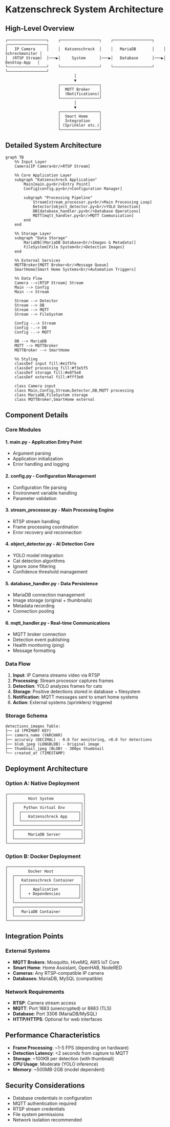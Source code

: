 # Katzenschreck System Architecture

## High-Level Overview

```
┌─────────────────┐    ┌─────────────────┐    ┌─────────────────┐    ┌─────────────────┐
│   IP Camera     │    │  Katzenschreck  │    │   MariaDB       │    │  Schreckmonitor │
│  (RTSP Stream)  │───▶│     System      │───▶│   Database      │───▶│   Desktop-App   │
└─────────────────┘    └─────────────────┘    └─────────────────┘    └─────────────────┘
                              │
                              ▼
                       ┌─────────────────┐
                       │  MQTT Broker    │
                       │  (Notifications)│
                       └─────────────────┘
                              │
                              ▼
                       ┌─────────────────┐
                       │  Smart Home     │
                       │  Integration    │
                       │ (Sprinkler etc.)│
                       └─────────────────┘
```

## Detailed System Architecture

```mermaid
graph TB
    %% Input Layer
    Camera[IP Camera<br/>RTSP Stream]
    
    %% Core Application Layer
    subgraph "Katzenschreck Application"
        Main[main.py<br/>Entry Point]
        Config[config.py<br/>Configuration Manager]
        
        subgraph "Processing Pipeline"
            Stream[stream_processor.py<br/>Main Processing Loop]
            Detector[object_detector.py<br/>YOLO Detection]
            DB[database_handler.py<br/>Database Operations]
            MQTT[mqtt_handler.py<br/>MQTT Communication]
        end
    end
    
    %% Storage Layer
    subgraph "Data Storage"
        MariaDB[(MariaDB Database<br/>Images & Metadata)]
        FileSystem[File System<br/>Detection Images]
    end
    
    %% External Services
    MQTTBroker[MQTT Broker<br/>Message Queue]
    SmartHome[Smart Home Systems<br/>Automation Triggers]
    
    %% Data Flow
    Camera -->|RTSP Stream| Stream
    Main --> Config
    Main --> Stream
    
    Stream --> Detector
    Stream --> DB
    Stream --> MQTT
    Stream --> FileSystem
    
    Config -.-> Stream
    Config -.-> DB
    Config -.-> MQTT
    
    DB --> MariaDB
    MQTT --> MQTTBroker
    MQTTBroker --> SmartHome
    
    %% Styling
    classDef input fill:#e1f5fe
    classDef processing fill:#f3e5f5
    classDef storage fill:#e8f5e8
    classDef external fill:#fff3e0
    
    class Camera input
    class Main,Config,Stream,Detector,DB,MQTT processing
    class MariaDB,FileSystem storage
    class MQTTBroker,SmartHome external
```

## Component Details

### Core Modules

#### 1. **main.py** - Application Entry Point
- Argument parsing
- Application initialization
- Error handling and logging

#### 2. **config.py** - Configuration Management
- Configuration file parsing
- Environment variable handling
- Parameter validation

#### 3. **stream_processor.py** - Main Processing Engine
- RTSP stream handling
- Frame processing coordination
- Error recovery and reconnection

#### 4. **object_detector.py** - AI Detection Core
- YOLO model integration
- Cat detection algorithms
- Ignore zone filtering
- Confidence threshold management

#### 5. **database_handler.py** - Data Persistence
- MariaDB connection management
- Image storage (original + thumbnails)
- Metadata recording
- Connection pooling

#### 6. **mqtt_handler.py** - Real-time Communications
- MQTT broker connection
- Detection event publishing
- Health monitoring (ping)
- Message formatting

### Data Flow

1. **Input**: IP Camera streams video via RTSP
2. **Processing**: Stream processor captures frames
3. **Detection**: YOLO analyzes frames for cats
4. **Storage**: Positive detections stored in database + filesystem
5. **Notification**: MQTT messages sent to smart home systems
6. **Action**: External systems (sprinklers) triggered

### Storage Schema

```
detections_images Table:
├── id (PRIMARY KEY)
├── camera_name (VARCHAR)
├── accuracy (DECIMAL) - 0.0 for monitoring, >0.0 for detections
├── blob_jpeg (LONGBLOB) - Original image
├── thumbnail_jpeg (BLOB) - 300px thumbnail
└── created_at (TIMESTAMP)
```

## Deployment Architecture

### Option A: Native Deployment
```
┌─────────────────────────────────┐
│         Host System             │
│  ┌─────────────────────────────┐│
│  │    Python Virtual Env       ││
│  │  ┌─────────────────────────┐││
│  │  │   Katzenschreck App     │││
│  │  └─────────────────────────┘││
│  └─────────────────────────────┘│
│  ┌─────────────────────────────┐│
│  │      MariaDB Server         ││
│  └─────────────────────────────┘│
└─────────────────────────────────┘
```

### Option B: Docker Deployment
```
┌─────────────────────────────────┐
│         Docker Host             │
│  ┌─────────────────────────────┐│
│  │   Katzenschreck Container   ││
│  │  ┌─────────────────────────┐││
│  │  │     Application         │││
│  │  │   + Dependencies        │││
│  │  └─────────────────────────┘││
│  └─────────────────────────────┘│
│  ┌─────────────────────────────┐│
│  │   MariaDB Container         ││
│  └─────────────────────────────┘│
└─────────────────────────────────┘
```

## Integration Points

### External Systems
- **MQTT Brokers**: Mosquitto, HiveMQ, AWS IoT Core
- **Smart Home**: Home Assistant, OpenHAB, NodeRED
- **Cameras**: Any RTSP-compatible IP camera
- **Databases**: MariaDB, MySQL (compatible)

### Network Requirements
- **RTSP**: Camera stream access
- **MQTT**: Port 1883 (unencrypted) or 8883 (TLS)
- **Database**: Port 3306 (MariaDB/MySQL)
- **HTTP/HTTPS**: Optional for web interfaces

## Performance Characteristics

- **Frame Processing**: ~1-5 FPS (depending on hardware)
- **Detection Latency**: <2 seconds from capture to MQTT
- **Storage**: ~100KB per detection (with thumbnail)
- **CPU Usage**: Moderate (YOLO inference)
- **Memory**: ~500MB-2GB (model dependent)

## Security Considerations

- Database credentials in configuration
- MQTT authentication required
- RTSP stream credentials
- File system permissions
- Network isolation recommended
